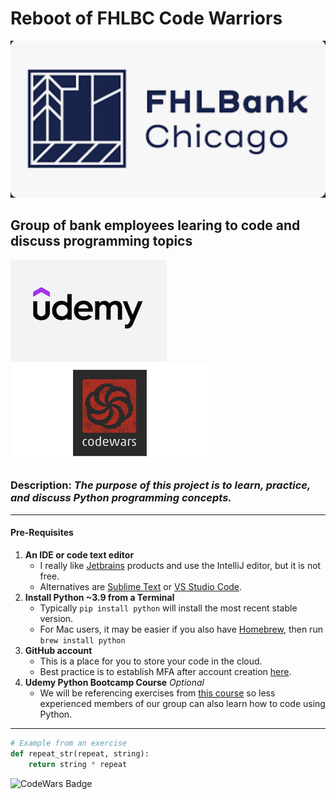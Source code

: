 # Reboot of FHLBC Code Warriors 
![FHLBC Logo](fhlbc-logo.png)
## Group of bank employees learing to code and discuss programming topics

![Udemy Logo](udemy-logo.png)
![CodeWars Logo](codewars-logo.png)
### Description: *The purpose of this project is to learn, practice, and discuss Python programming concepts.*

---
#### Pre-Requisites

1. **An IDE or code text editor**
   - I really like [Jetbrains](https://www.jetbrains.com/) products and use the IntelliJ 
     editor, but it is not free.
   - Alternatives are [Sublime Text](https://www.sublimetext.com/) or [VS Studio Code](https://code.visualstudio).
2. **Install Python ~3.9 from a Terminal**
    - Typically `pip install python` will install the most recent stable version.
    - For Mac users, it may be easier if you also have [Homebrew](https://brew.sh/), then run `brew install python`
3. **GitHub account**
    - This is a place for you to store your code in the cloud.
    - Best practice is to establish MFA after account creation [here](https://github.com/).
4. **Udemy Python Bootcamp Course** *Optional*
    - We will be referencing exercises from [this course](https://fhlbc.udemy.com/course/the-modern-python3-bootcamp/learn/lecture/8658338#overview) so less experienced members of our group can also learn how 
      to code using Python.
---

```python
# Example from an exercise
def repeat_str(repeat, string):
    return string * repeat
```

![CodeWars Badge](https://www.codewars.com/users/spianoDev/badges/large)
